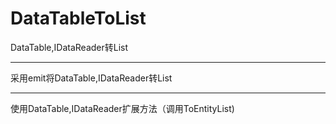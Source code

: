 # DataTableToList
DataTable,IDataReader转List

-----------------------------------------------------

采用emit将DataTable,IDataReader转List

----------------------------------------------------------

使用DataTable,IDataReader扩展方法（调用ToEntityList)